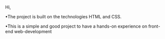 Hi,

•The project is built on the technologies HTML and CSS.

•This is a simple and good project to have a hands-on experience on
front-end web-development 
